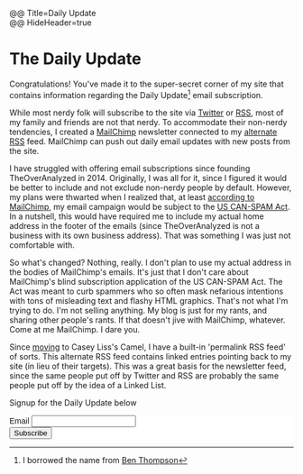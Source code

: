 @@ Title=Daily Update    
@@ HideHeader=true  

<h1>The Daily Update</h1>

Congratulations! You've made it to the super-secret corner of my site that contains information regarding the Daily Update[^du] email subscription.

While most nerdy folk will subscribe to the site via [Twitter][twitter] or [RSS][rss], most of my family and friends are not that nerdy. To accommodate their non-nerdy tendencies, I created a [MailChimp][mailchimp] newsletter connected to my [alternate RSS][rssa] feed. MailChimp can push out daily email updates with new posts from the site. 

I have struggled with offering email subscriptions since founding TheOverAnalyzed in 2014. Originally, I was all for it, since I figured it would be better to include and not exclude non-nerdy people by default. However, my plans were thwarted when I realized that, at least [according to MailChimp][mailchimp 2], my email campaign would be subject to the [US CAN-SPAM Act][business]. In a nutshell, this would have required me to include my actual home address in the footer of the emails (since TheOverAnalyzed is not a business with its own business address). That was something I was just not comfortable with.

So what's changed? Nothing, really. I don't plan to use my actual address in the bodies of MailChimp's emails. It's just that I don't care about MailChimp's blind subscription application of the US CAN-SPAM Act. The Act was meant to curb spammers who so often mask nefarious intentions with tons of misleading text and flashy HTML graphics. That's not what I'm trying to do. I'm not selling anything. My blog is just for my rants, and sharing other people's rants. If that doesn't jive with MailChimp, whatever. Come at me MailChimp. I dare you.

Since [moving][move] to Casey Liss's Camel, I have a built-in 'permalink RSS feed' of sorts. This alternate RSS feed contains linked entries pointing back to my site (in lieu of their targets). This was a great basis for the newsletter feed, since the same people put off by Twitter and RSS are probably the same people put off by the idea of a Linked List.

Signup for the Daily Update below

<link href="//cdn-images.mailchimp.com/embedcode/classic-081711.css" rel="stylesheet" type="text/css">
<style type="text/css">#mc_embed_signup{background:#fff; clear:left; font:14px Helvetica,Arial,sans-serif; }</style>
<div id="mc_embed_signup">
<form action="//theoveranalyzed.us3.list-manage.com/subscribe/post" method="post" id="mc-embedded-subscribe-form" name="mc-embedded-subscribe-form" class="validate" target="_blank" novalidate>
<div id="mc_embed_signup_scroll">
<div class="mc-field-group">
	<label for="mce-EMAIL">Email</label>
	<input type="email" value="" name="EMAIL" class="required email" id="mce-EMAIL">
</div>
	<div id="mce-responses" class="clear">
		<div class="response" id="mce-error-response" style="display:none"></div>
		<div class="response" id="mce-success-response" style="display:none"></div>
	</div>    <!-- real people should not fill this in and expect good things - do not remove this or risk form bot signups-->
    <div style="position: absolute; left: -5000px;"><input type="text" name="b_d327abe5985ea63318762e77c_f04f3c4ed7" tabindex="-1" value=""></div>
    <div class="clear"><input type="submit" value="Subscribe" name="subscribe" id="mc-embedded-subscribe" class="button"></div>
    </div>
</form>
</div>
<script type='text/javascript' src='//s3.amazonaws.com/downloads.mailchimp.com/js/mc-validate.js'></script><script type='text/javascript'>(function($) {window.fnames = new Array(); window.ftypes = new Array();fnames[0]='EMAIL';ftypes[0]='email';}(jQuery));var $mcj = jQuery.noConflict(true);</script>

[^du]: I borrowed the name from [Ben Thompson][bt]

[business]: http://www.business.ftc.gov/documents/bus61-can-spam-act-compliance-guide-business
[bt]: https://stratechery.com/membership/
[mailchimp]: http://mailchimp.com
[mailchimp 2]: http://kb.mailchimp.com/accounts/compliance-tips/terms-of-use-and-anti-spam-requirements-for-campaigns
[move]: @@SiteRoot@@/2015/6/1/theoveranalyzed-30
[rss]: @@SiteRoot@@/rss
[rssa]: @@SiteRoot@@/rss-alternate
[twitter]: http://www.twitter.com/theoveranalyzed
